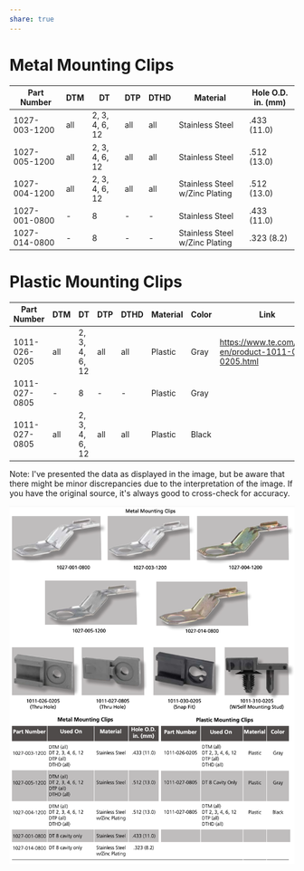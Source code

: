 ```yaml
---
share: true
---
```


# Metal Mounting Clips

| Part Number  | DTM | DT            | DTP | DTHD | Material                    | Hole O.D. in. (mm) |
|--------------|-----|---------------|-----|------|-----------------------------|--------------------|
| 1027-003-1200| all | 2, 3, 4, 6, 12| all | all  | Stainless Steel             | .433 (11.0)        |
| 1027-005-1200| all | 2, 3, 4, 6, 12| all | all  | Stainless Steel             | .512 (13.0)        |
| 1027-004-1200| all | 2, 3, 4, 6, 12| all | all  | Stainless Steel w/Zinc Plating | .512 (13.0) |
| 1027-001-0800| -   | 8             | -   | -    | Stainless Steel             | .433 (11.0)        |
| 1027-014-0800| -   | 8             | -   | -    | Stainless Steel w/Zinc Plating | .323 (8.2)  |

# Plastic Mounting Clips

| Part Number   | DTM | DT             | DTP | DTHD | Material | Color | Link | 
| ------------- | --- | -------------- | --- | ---- | -------- | ----- | ---- |
| 1011-026-0205 | all | 2, 3, 4, 6, 12 | all | all  | Plastic  | Gray  | https://www.te.com/usa-en/product-1011-026-0205.html     |
| 1011-027-0805 | -   | 8              | -   | -    | Plastic  | Gray  |      |
| 1011-027-0805 | all | 2, 3, 4, 6, 12 | all | all  | Plastic  | Black |      |


Note: I've presented the data as displayed in the image, but be aware that there might be minor discrepancies due to the interpretation of the image. If you have the original source, it's always good to cross-check for accuracy.

![512](./0%20-%20Attachments/Pasted%20image%2020220510061309.png)

